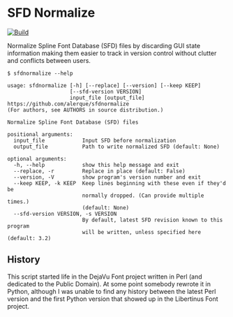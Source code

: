 # SFD Normalize

[![Build](https://github.com/alerque/sfdnormalize/actions/workflows/build.yml/badge.svg)](https://github.com/alerque/sfdnormalize/actions/workflows/build.yml)

Normalize Spline Font Database (SFD) files by discarding GUI state information making them easier to track in version control without clutter and conflicts between users.

```console
$ sfdnormalize --help

usage: sfdnormalize [-h] [--replace] [--version] [--keep KEEP]
                    [--sfd-version VERSION]
                    input_file [output_file]
https://github.com/alerque/sfdnormalize
(For authors, see AUTHORS in source distribution.)

Normalize Spline Font Database (SFD) files

positional arguments:
  input_file            Input SFD before normalization
  output_file           Path to write normalized SFD (default: None)

optional arguments:
  -h, --help            show this help message and exit
  --replace, -r         Replace in place (default: False)
  --version, -V         show program's version number and exit
  --keep KEEP, -k KEEP  Keep lines beginning with these even if they'd be
                        normally dropped. (Can provide multiple times.)
                        (default: None)
  --sfd-version VERSION, -s VERSION
                        By default, latest SFD revision known to this program
                        will be written, unless specified here (default: 3.2)
```

## History

This script started life in the DejaVu Font project written in Perl (and dedicated to the Public Domain). At some point somebody rewrote it in Python, although I was unable to find any history between the latest Perl version and the first Python version that showed up in the Libertinus Font project.

